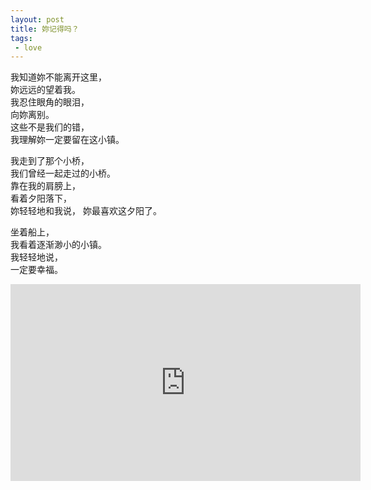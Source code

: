 ```yaml
---
layout: post
title: 妳记得吗？
tags:
 - love
---
```


我知道妳不能离开这里，<br/>
妳远远的望着我。<br/><!--break-->
我忍住眼角的眼泪，<br/>
向妳离别。<br/>
这些不是我们的错，<br/>
我理解妳一定要留在这小镇。<br/>

我走到了那个小桥，<br/>
我们曾经一起走过的小桥。<br/>
靠在我的肩膀上， <br/>
看着夕阳落下， <br/>
妳轻轻地和我说， 妳最喜欢这夕阳了。 <br/>

坐着船上，<br/>
我看着逐渐渺小的小镇。 <br/>
我轻轻地说， <br/>
一定要幸福。 <br/>

<iframe width="560" height="315" src="https://www.youtube.com/embed/EzywxZfpzE0" frameborder="0" allowfullscreen></iframe>

